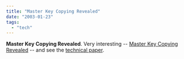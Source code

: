 ```yaml
---
title: "Master Key Copying Revealed"
date: "2003-01-23"
tags: 
  - "tech"
---
```


**Master Key Copying Revealed**. Very interesting -- [Master Key Copying Revealed](http://www.nytimes.com/2003/01/23/business/23LOCK.htm) -- and see the [technical paper](http://www.crypto.com/papers/mk.pdf).
